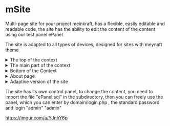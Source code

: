 # mSite
Multi-page site for your project meinkraft, has a flexible, easily editable and readable code, the site has the ability to edit the content of the content using our test panel ePanel

The site is adapted to all types of devices, designed for sites with meynaft theme

<details>
  <summary>The top of the context</summary>
  https://imgur.com/a/tJpVDiC
</details>

<details>
  <summary>The main part of the context</summary>
  https://imgur.com/a/OlHsCeF
</details>

<details>
  <summary>Bottom of the Context</summary>
  https://imgur.com/a/E6mR9rg
</details>

<details>
  <summary>About page</summary>
  https://imgur.com/a/32WYk26
</details>


<details>
  <summary>Adaptive version of the site</summary>
  https://imgur.com/a/sfJl0Bx
</details>


The site has its own control panel, to change the content, you need to import the file "ePanel.sql" in the subdirectory, then you can freely use the panel, which you can enter by domain/login.php , the standard password and login "admin" "admin"

https://imgur.com/a/YJnhY6p

